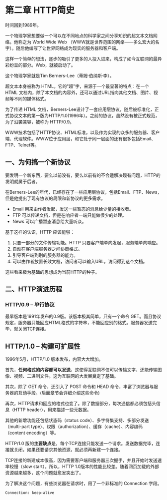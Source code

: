 # 第二章 HTTP简史

时间回到1989年。

一个物理学家想要做一个可以在不同地点的科学家之间分享知识的超文本文档网络。他称之为 World Wide Web （WWW就是世界范围的网络——多么宏大的名字）。随后他编写了让世界网络成为现实的服务器和客户端。

这样一个简单的想法，逐步的吸引了更多的人投入进来，构成了如今互联网的最异彩纷呈的部分。Web，就被启动了。

这个物理学家就是Tim Berners-Lee（蒂姆·伯纳斯·李）。

超文本本身被称为 HTML。它的"超"字，来源于一个最显著的特点：在一个 HTML 文档内，除了本文档的内容外，还可以通过URL指向其他文档、图片、视频等不同的媒体格式。

为了传递 HTML 文档，Berners-Lee设计了一套应用层协议，随后被标准化，正式协议文本的第一版为HTTP/1.0\(1996年）。之前的协议，虽然没有被正式规范，为了沿袭兼容，被称为 HTTP/0.9。

WWW技术包括了HTTP协议、HTML标准，以及作为实现的众多的服务器、客户端、代理软件。WWW位于应用层，和它处于同一层面的还有很多包括Email、FTP、Telnet等。

## 一、为何搞一个新协议

要发明一个新东西，要么以前没有，要么以前有的不合适解决现有问题，HTTP的发明就属于后者。

在Berners-Lee的年代，已经存在了一些应用层协议，包括Email、FTP、News，但是他提出了现有协议的局限和新协议的更多需求。

* Email 用来由作者发起，发送一些暂态的消息给少量的接收者。
* FTP 可以传递文档，但是在响应者一端只能做很少的处理。
* News 可以广播暂态消息给大量听众。

基于这样的认识，HTTP 应该能够：

1. 只要一部分的文件传输功能。HTTP 只要客户端单向发起，服务端单向响应。
2. 自动在客户端服务器之间协商格式。
3. 引导客户端到别的服务器的能力。
4. 可以由作者放置长效文档，访问者可以输入URL，访问得到这个文档。

这些看来极为基础的思想成为当前HTTP的种子。

## 二、HTTP演进历程

### HTTP/0.9 – 单行协议

最早版本是1991年发布的0.9版。该版本极其简单，只有一个命令 GET。而且协议规定，服务器只能回应HTML格式的字符串，不能回应别的格式。服务器发送完毕，就关闭TCP连接。

## HTTP/1.0 – 构建可扩展性

1996年5月，HTTP/1.0 版本发布，内容大大增加。

首先，**任何格式的内容都可以发送**。这使得互联网不仅可以传输文字，还能传输图像、视频、二进制文件。这为互联网的大发展奠定了基础。

其次，除了 GET 命令，还引入了 POST 命令和 HEAD 命令，丰富了浏览器与服务器的互动手段。\(后面章节会详细介绍这些命令\)

再次，HTTP请求和回应的格式也变了。除了数据部分，每次通信都必须包括头信息（HTTP header），用来描述一些元数据。

其他的新增功能还包括状态码（status code）、多字符集支持、多部分发送（multi-part type）、权限（authorization）、缓存（cache）、内容编码（content encoding）等。

HTTP/1.0 版的**主要缺点**是，每个TCP连接只能发送一个请求。发送数据完毕，连接就关闭，如果还要请求其他资源，就必须再新建一个连接。

TCP连接的新建成本很高，因为需要客户端和服务器三次握手，并且开始时发送速率较慢（slow start）。所以，HTTP 1.0版本的性能比较差。随着网页加载的外部资源越来越多，这个问题就愈发突出了。

为了解决这个问题，有些浏览器在请求时，用了一个非标准的 Connection 字段。

```bash
Connection: keep-alive
```





